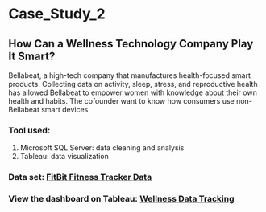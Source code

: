 # Case_Study_2
## How Can a Wellness Technology Company Play It Smart? </br>

Bellabeat, a high-tech company that manufactures health-focused smart products. Collecting data on activity, sleep, stress, and reproductive health has allowed Bellabeat to empower women with knowledge about their own health and habits.
The cofounder want to know how consumers use non-Bellabeat smart devices. 


### Tool used:
1. Microsoft SQL Server: data cleaning and analysis
2. Tableau: data visualization


### Data set: [FitBit Fitness Tracker Data](https://www.kaggle.com/arashnic/fitbit)

### View the dashboard on Tableau: [Wellness Data Tracking](https://public.tableau.com/app/profile/wan.chi.huang/viz/WellnessDataTracking/Dashboard1)

